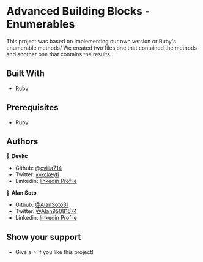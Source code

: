 # Advanced Building Blocks - Enumerables

This project was based on implementing our own version or Ruby's enumerable methods/
We created two files one that contained the methods and another one that contains
the results.

## Built With

- Ruby

## Prerequisites

- Ruby

## Authors

👤 **Devkc**

- Github: [@cvilla714](https://github.com/cvilla714)
- Twitter: [@kckeyti](https://twitter.com/kckeyti)
- Linkedin: [linkedin Profile](https://www.linkedin.com/in/cosmel-villalobos-1900531aa/)

👤 **Alan Soto**

- Github: [@AlanSoto31](https://github.com/AlanSoto31)
- Twitter: [@Alan95081574](https://twitter.com/Alan95081574)
- Linkedin: [linkedin Profile](https://www.linkedin.com/in/alan-soto-valle-b9a0511aa/)

## Show your support

- Give a ⭐️ if you like this project!
